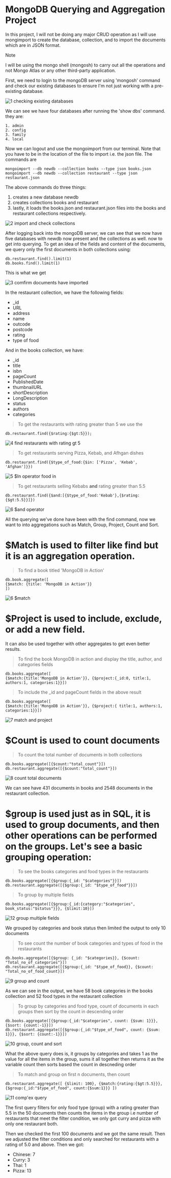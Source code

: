# **MongoDB Querying and Aggregation Project**


In this project, I will not be doing any major CRUD operation as I will use mongimport to create the database, collection, and to import the documents which are in JSON format.

> [!NOTE] 
> I will be using the mongo shell (mongosh) to carry out all the operations and not Mongo Atlas or any other third-party application.


First, we need to login to the mongoDB server using 'mongosh' command and check our existing databases to ensure I'm not just working with a pre-existing database.

![1  checking existing databases](https://github.com/ahmadalege/mongodb/assets/131969880/3fb3509f-d517-43eb-805d-3dc115be4662)

We can see we have four databases after running the 'show dbs' command. they are:

 ```
 1. admin
 2. config
 3. family
 4. local
```

Now we can logout and use the mongoimport from our terminal. Note that you have to be in the location of the file to import i.e. the json file. The commands are
 ```
mongoimport --db newdb --collection books --type json books.json
mongoimport --db newdb --collection restaurant --type json restaurant.json 

```
The above commands do three things:
1. creates a new database newdb
2. creates collections books and restaurant
3. lastly, it loads the books.json and restaurant.json files into the books and restaurant collections respectively.

![2  import and check collections](https://github.com/ahmadalege/mongodb/assets/131969880/81ff40eb-d285-48d8-83b9-46bf637de13b)

After logging back into the mongoDB server, we can see that we now have five databases with newdb now present and the collections as well.
now to get into querying.
To get an idea of the fields and content of the documents, we query only the first documents in both collections using:
 ```
db.restaurant.find().limit(1)
db.books.find().limit(1)
```
This is what we get

![3  comfirm documents have imported](https://github.com/ahmadalege/mongodb/assets/131969880/32c497af-65ce-4d40-aa9f-5fe2f1886623)

In the restaurant collection, we have the following fields:
* _id
* URL
* address
* name
* outcode
* postcode
* rating
* type of food
  
And in the books collection, we have:
* _id
* title
* isbn
* pageCount
* PublishedDate
* thumbnailURL
* shortDescription
* LongDescription
* status
* authors
* categories

>To get the restaurants with rating greater than 5
we use the
 ```
db.restaurant.find({$rating:{$gt:5}});
```
![4  find restaurants with rating gt 5](https://github.com/ahmadalege/mongodb/assets/131969880/b81d4d22-3604-4455-88ff-e8bc685d46ae)


>To get restaurants serving Pizza, Kebab, and Afhgan dishes
 ```
db.restaurant.find({$type_of_food:{$in: ['Pizza', 'Kebab', 'Afghan']}})
```
![5  $In operator food in](https://github.com/ahmadalege/mongodb/assets/131969880/d7bafd3d-d753-484a-970a-49d17491f48c)


>To get restaurants selling Kebabs **and** rating greater than 5.5
 ```
db.restaurant.find({$and:[{$type_of_food:'Kebab'},{$rating:{$gt:5.5}}]})
```
![6  $and operator](https://github.com/ahmadalege/mongodb/assets/131969880/88ea85d2-3dda-4bc5-89a5-499d61512167)


All the querying we've done have been with the find command, now we want to into aggregations such as Match, Group, Project, Count and Sort.

# $Match is used to filter like find but it is an aggregation operation.
>To find a book titled 'MongoDB in Action'
 ```
db.book.aggregate([
{$match: {title: 'MongoDB in Action'}}
])
```
![6  $match](https://github.com/ahmadalege/mongodb/assets/131969880/7c6b3dce-6121-4015-b66e-f02c08cdd76c)

# $Project is used to include, exclude, or add a new field. 
It can also be used together with other aggregates to get even better results.

>To find the book MongoDB in action and display the title, author, and categories fields
```
db.books.aggregate([
{$match:{title:'MongoDB in Action'}}, {$project:{_id:0, title:1, authors:1, categories:1}}])
```
> To include the _id and pageCount fields in the above result
```
db.books.aggregate([
{$match:{title:'MongoDB in Action'}}, {$project:{ title:1, authors:1, categories:1}}])
```
![7  match and project](https://github.com/ahmadalege/mongodb/assets/131969880/1f17a74c-90e6-4fc0-ad96-2a1687c68e3a)


# $Count is used to count documents
>To count the total number of documents in both collections
 ```
db.books.aggregate([{$count:"total_count"}])
db.restaurant.aggregate([{$count:"total_count"}])
```
![8  count total documents](https://github.com/ahmadalege/mongodb/assets/131969880/87b6214b-ccb3-48c2-a654-6fadd562452d)

We can see have 431 documents in books and 2548 documents in the restaurant collection.

# $group is used just as in SQL, it is used to group documents, and then other operations can be performed on the groups. Let's see a basic grouping operation:

>To see the books categories and food types in the restaurants
 ```
db.books.aggregate([{$group:{_id: "$categories"}}])
db.restaurant.aggregate([{$group:{_id: "$type_of_food"}}])
```

>To group by multiple fields
 ```
db.books.aggregate([{$group:{_id:{category:"$categories", book_status:"$status"}}}, {$limit:10}])
```
![12  group multiple fields](https://github.com/ahmadalege/mongodb/assets/131969880/cacaa0af-4332-4154-8ed6-02ecbee4ce03)

We grouped by categories and book status then limited the output to only 10 documents

>To see count the number of book categories and types of food in the restaurants
 ```
db.books.aggregate([{$group: {_id: "$categories}}, {$count: "Total_no_of_categories"}])
db.restaurant.aggregate([{$group:{_id: "$type_of_food}}, {$count: "Total_no_of_food_count}])
```
![9  group and count](https://github.com/ahmadalege/mongodb/assets/131969880/81b717ab-d906-46ff-8418-5a253be5b7d4)

As we can see in the output, we have 58 book categories in the books collection and 52 food types in the restaurant collection

>To group by categories and food type, count of documents in each groups then sort by the count in descending order
 ```
db.books.aggregate([{$group:{_id:"$categories", count: {$sum: 1}}}, {$sort: {count:-1}}])
db.restaurant.aggregate([{$group:{_id:"$type_of_food", count: {$sum: 1}}}, {$sort: {count:-1}}])
```
![10  group, count and sort](https://github.com/ahmadalege/mongodb/assets/131969880/3cb6eb82-2f55-4402-aaca-85aad1df9230)

What the above query does is, it groups by categories and takes 1 as the value for all the items in the group, sums it all together then returns it as the variable count then sorts based the count in descneding order


>To match and group on first n documents, then count
 ```
db.restaurant.aggregate([ {$limit: 100}, {$match:{rating:{$gt:5.5}}}, {$group:{_id:"$type_of_food", count:{$sum:1}}} ])
```
![11  comp'ex query](https://github.com/ahmadalege/mongodb/assets/131969880/5c08254f-ac9c-408c-a2a3-6b5da688bd0f)

The first query filters for only food type (group) with a rating greater than 5.5 in the 50 documents then counts the items in the group i.e number of restaurants that meet the filter condition, we only got curry and pizza with only one restaurant both.

Then we checked the first 100 documents and we got the same result. 
Then we adjusted the filter conditions and only searched for restaurants with a rating of 5.0 and above. Then we got:
* Chinese: 7
* Curry: 3
* Thai: 1
* Pizza: 13

